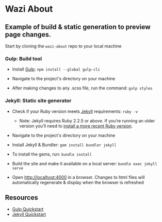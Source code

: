 # Wazi About

## Example of build & static generation to preview page changes.

Start by cloning the `wazi-about` repo to your local machine

### Gulp: Build tool

- Install [Gulp](https://gulpjs.com/): `npm install --global gulp-cli`

- Navigate to the project's directory on your machine

- After making changes to any .scss file, run the command: `gulp styles`

### Jekyll: Static site generator

- Check if your Ruby version meets [Jekyll](https://jekyllrb.com/) requirements: `ruby -v`

  - Note: Jekyll requires Ruby 2.2.5 or above. If you’re running an older version you’ll need to [install a more recent Ruby version](https://jekyllrb.com/docs/installation/macos/#rbenv).

- Navigate to the project's directory on your machine

- Install Jekyll & Bundler: `gem install bundler jekyll`

- To install the gems, run: `bundle install`

- Build the site and make it available on a local server: `bundle exec jekyll serve`

- Open <http://localhost:4000> in a browser. Changes to html files will automatically regenerate & display when the browser is refreshed

## Resources

- [Gulp Quickstart](https://gulpjs.com/docs/en/getting-started/quick-start)
- [Jekyll Quickstart](https://jekyllrb.com/docs/)
